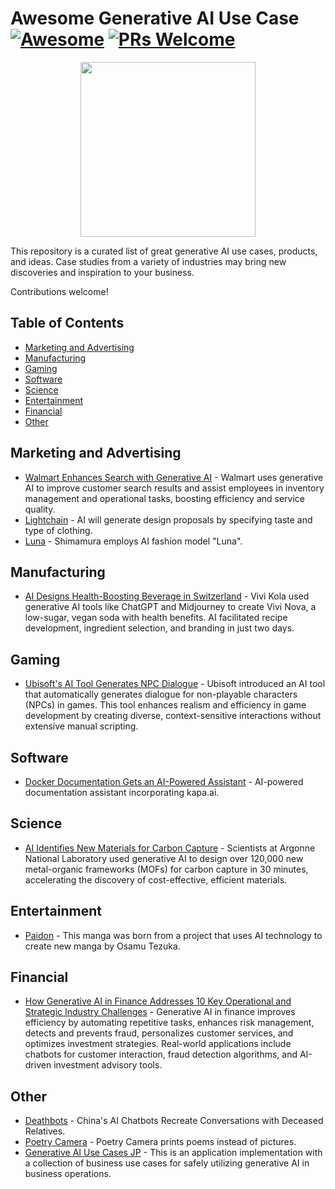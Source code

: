 # Awesome Generative AI Use Case [![Awesome](https://awesome.re/badge-flat.svg)](https://awesome.re) [![PRs Welcome](https://img.shields.io/badge/PRs-welcome-brightgreen.svg?style=flat-square)](https://makeapullrequest.com)

<p align="center">
  <img src="https://github.com/danishi/awesome-generative-ai-use-case/assets/13270461/200c4903-fb8a-4055-a945-fded81a4254c" height="280"/>
</p>

This repository is a curated list of great generative AI use cases, products, and ideas.
Case studies from a variety of industries may bring new discoveries and inspiration to your business.

Contributions welcome!

## Table of Contents

- [Marketing and Advertising](#marketing-and-advertising)
- [Manufacturing](#manufacturing)
- [Gaming](#gaming)
- [Software](#software)
- [Science](#science)
- [Entertainment](#entertainment)
- [Financial](#financial)
- [Other](#other)

## Marketing and Advertising
- [Walmart Enhances Search with Generative AI](https://www.retaildive.com/news/Walmart-generative-ai-search-customers-workers/716820/) - Walmart uses generative AI to improve customer search results and assist employees in inventory management and operational tasks, boosting efficiency and service quality.
- [Lightchain](https://scroll-int.jp/lightchain/) - AI will generate design proposals by specifying taste and type of clothing.
- [Luna](https://www.instagram.com/lunagram_158/) - Shimamura employs AI fashion model "Luna".

## Manufacturing
- [AI Designs Health-Boosting Beverage in Switzerland](https://www.foodnavigator.com/Article/2023/06/09/Vivi-Nova-AI-designs-beverage-in-Switzerland) - Vivi Kola used generative AI tools like ChatGPT and Midjourney to create Vivi Nova, a low-sugar, vegan soda with health benefits. AI facilitated recipe development, ingredient selection, and branding in just two days.

## Gaming
- [Ubisoft's AI Tool Generates NPC Dialogue](https://techcrunch.com/2023/03/22/ubisofts-new-ai-tool-automatically-generates-dialogue-for-non-playable-game-characters/) - Ubisoft introduced an AI tool that automatically generates dialogue for non-playable characters (NPCs) in games. This tool enhances realism and efficiency in game development by creating diverse, context-sensitive interactions without extensive manual scripting.

## Software
- [Docker Documentation Gets an AI-Powered Assistant](https://www.docker.com/blog/docker-documentation-ai-powered-assistant/) - AI-powered documentation assistant incorporating kapa.ai.

## Science
- [AI Identifies New Materials for Carbon Capture](https://www.sciencedaily.com/releases/2024/02/240214122603.htm) - Scientists at Argonne National Laboratory used generative AI to design over 120,000 new metal-organic frameworks (MOFs) for carbon capture in 30 minutes, accelerating the discovery of cost-effective, efficient materials.

## Entertainment
- [Paidon](https://www.amazon.com/dp/4065204992) - This manga was born from a project that uses AI technology to create new manga by Osamu Tezuka.

## Financial
- [How Generative AI in Finance Addresses 10 Key Operational and Strategic Industry Challenges](https://masterofcode.com/blog/generative-ai-in-finance) - Generative AI in finance improves efficiency by automating repetitive tasks, enhances risk management, detects and prevents fraud, personalizes customer services, and optimizes investment strategies. Real-world applications include chatbots for customer interaction, fraud detection algorithms, and AI-driven investment advisory tools.

## Other
- [Deathbots](https://restofworld.org/2024/china-ai-chatbot-dead-relatives/) - China's AI Chatbots Recreate Conversations with Deceased Relatives.
- [Poetry Camera](https://poetry.camera/) - Poetry Camera prints poems instead of pictures.
- [Generative AI Use Cases JP](https://github.com/aws-samples/generative-ai-use-cases-jp) - This is an application implementation with a collection of business use cases for safely utilizing generative AI in business operations.
